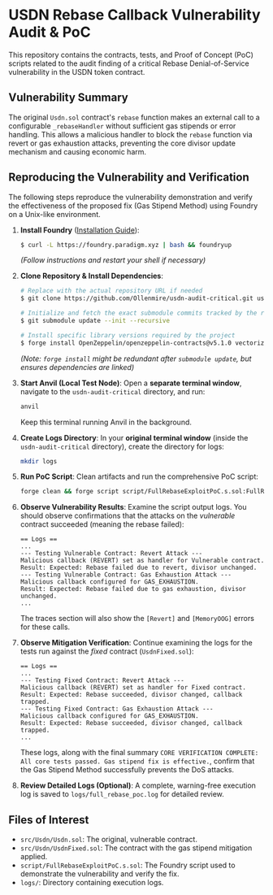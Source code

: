 # USDN Rebase Callback Vulnerability Audit & PoC

This repository contains the contracts, tests, and Proof of Concept (PoC) scripts related to the audit finding of a critical Rebase Denial-of-Service vulnerability in the USDN token contract.

## Vulnerability Summary

The original `Usdn.sol` contract's `rebase` function makes an external call to a configurable `_rebaseHandler` without sufficient gas stipends or error handling. This allows a malicious handler to block the `rebase` function via revert or gas exhaustion attacks, preventing the core divisor update mechanism and causing economic harm.

## Reproducing the Vulnerability and Verification

The following steps reproduce the vulnerability demonstration and verify the effectiveness of the proposed fix (Gas Stipend Method) using Foundry on a Unix-like environment.

1.  **Install Foundry** ([Installation Guide](https://book.getfoundry.sh/getting-started/installation)):
    ```bash
    $ curl -L https://foundry.paradigm.xyz | bash && foundryup
    ```
    *(Follow instructions and restart your shell if necessary)*

2.  **Clone Repository & Install Dependencies**:
    ```bash
    # Replace with the actual repository URL if needed
    $ git clone https://github.com/Ollenmire/usdn-audit-critical.git usdn-audit-critical && cd usdn-audit-critical

    # Initialize and fetch the exact submodule commits tracked by the repository
    $ git submodule update --init --recursive

    # Install specific library versions required by the project
    $ forge install OpenZeppelin/openzeppelin-contracts@v5.1.0 vectorized/solady@v0.0.228 foundry-rs/forge-std --no-commit
    ```
    *(Note: `forge install` might be redundant after `submodule update`, but ensures dependencies are linked)*

3.  **Start Anvil (Local Test Node)**:
    Open a **separate terminal window**, navigate to the `usdn-audit-critical` directory, and run:
    ```bash
    anvil
    ```
    Keep this terminal running Anvil in the background.

4.  **Create Logs Directory**:
    In your **original terminal window** (inside the `usdn-audit-critical` directory), create the directory for logs:
    ```bash
    mkdir logs
    ```

5.  **Run PoC Script**:
    Clean artifacts and run the comprehensive PoC script:
    ```bash
    forge clean && forge script script/FullRebaseExploitPoC.s.sol:FullRebaseExploitPoC --rpc-url http://localhost:8545 --broadcast -vvv 2>&1 | tee logs/full_rebase_poc.log
    ```

6.  **Observe Vulnerability Results**:
    Examine the script output logs. You should observe confirmations that the attacks on the *vulnerable* contract succeeded (meaning the rebase failed):
    ```log
    == Logs ==
    ...
    --- Testing Vulnerable Contract: Revert Attack ---
    Malicious callback (REVERT) set as handler for Vulnerable contract.
    Result: Expected: Rebase failed due to revert, divisor unchanged.
    --- Testing Vulnerable Contract: Gas Exhaustion Attack ---
    Malicious callback configured for GAS_EXHAUSTION.
    Result: Expected: Rebase failed due to gas exhaustion, divisor unchanged.
    ...
    ```
    The traces section will also show the `[Revert]` and `[MemoryOOG]` errors for these calls.

7.  **Observe Mitigation Verification**:
    Continue examining the logs for the tests run against the *fixed* contract (`UsdnFixed.sol`):
    ```log
    == Logs ==
    ...
    --- Testing Fixed Contract: Revert Attack ---
    Malicious callback (REVERT) set as handler for Fixed contract.
    Result: Expected: Rebase succeeded, divisor changed, callback trapped.
    --- Testing Fixed Contract: Gas Exhaustion Attack ---
    Malicious callback configured for GAS_EXHAUSTION.
    Result: Expected: Rebase succeeded, divisor changed, callback trapped.
    ...
    ```
    These logs, along with the final summary `CORE VERIFICATION COMPLETE: All core tests passed. Gas stipend fix is effective.`, confirm that the Gas Stipend Method successfully prevents the DoS attacks.

8.  **Review Detailed Logs (Optional)**:
    A complete, warning-free execution log is saved to `logs/full_rebase_poc.log` for detailed review.

## Files of Interest

*   `src/Usdn/Usdn.sol`: The original, vulnerable contract.
*   `src/Usdn/UsdnFixed.sol`: The contract with the gas stipend mitigation applied.
*   `script/FullRebaseExploitPoC.s.sol`: The Foundry script used to demonstrate the vulnerability and verify the fix.
*   `logs/`: Directory containing execution logs. 
